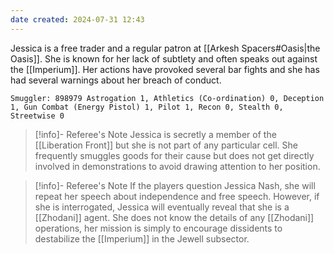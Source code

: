 ```yaml
---
date created: 2024-07-31 12:43
---
```


Jessica is a free trader and a regular patron at [[Arkesh Spacers#Oasis|the Oasis]]. She is known for her lack of subtlety and often speaks out against the [[Imperium]]. Her actions have provoked several bar fights and she has had several warnings about her breach of conduct.

```
Smuggler: 898979 Astrogation 1, Athletics (Co-ordination) 0, Deception 1, Gun Combat (Energy Pistol) 1, Pilot 1, Recon 0, Stealth 0, Streetwise 0
```

> [!info]- Referee's Note
> Jessica is secretly a member of the [[Liberation Front]] but she is not part of any particular cell. She frequently smuggles goods for their cause but does not get directly involved in demonstrations to avoid drawing attention to her position.

> [!info]- Referee's Note
> If the players question Jessica Nash, she will repeat her speech about independence and free speech. However, if she is interrogated, Jessica will eventually reveal that she is a [[Zhodani]] agent. She does not know the details of any [[Zhodani]] operations, her mission is simply to encourage dissidents to destabilize the [[Imperium]] in the Jewell subsector.

